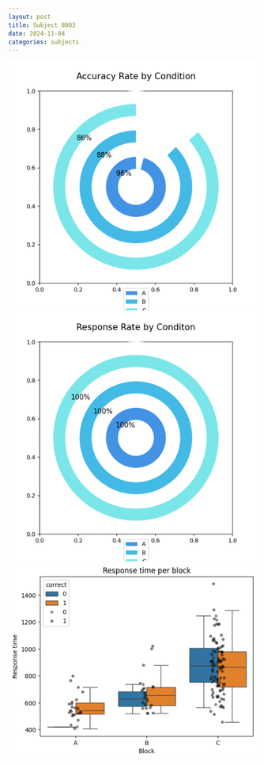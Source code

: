 ```yaml
---
layout: post
title: Subject 8003
date: 2024-11-04
categories: subjects
---
```


![](data/8003/run-10/8003_accuracy_rate.png)
![](data/8003/run-10/8003_response_rate.png)
![](data/8003/run-10/8003_rt.png)

